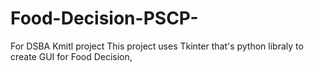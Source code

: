 # Food-Decision-PSCP-
For DSBA Kmitl project 
This project uses Tkinter that's python libraly to create GUI for Food Decision,
